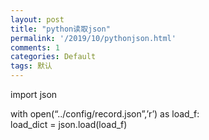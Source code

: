 ```yaml
---
layout: post
title: "python读取json"
permalink: '/2019/10/pythonjson.html'
comments: 1
categories: Default
tags: 默认
---
```

import json

with open(“../config/record.json”,’r’) as load_f:  
 load_dict = json.load(load\_f)